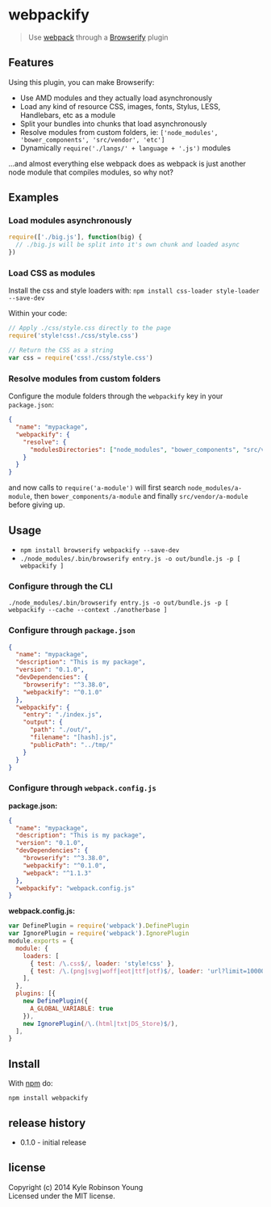 # webpackify

> Use [webpack](http://webpack.github.io/docs/) through a [Browserify](http://browserify.org) plugin

## Features

Using this plugin, you can make Browserify:

* Use AMD modules and they actually load asynchronously
* Load any kind of resource CSS, images, fonts, Stylus, LESS, Handlebars, etc as a module
* Split your bundles into chunks that load asynchronously
* Resolve modules from custom folders, ie: `['node_modules', 'bower_components', 'src/vendor', 'etc']`
* Dynamically `require('./langs/' + language + '.js')` modules

...and almost everything else webpack does as webpack is just another node module that compiles modules, so why not?

## Examples

### Load modules asynchronously

``` js
require(['./big.js'], function(big) {
  // ./big.js will be split into it's own chunk and loaded async
})
```

### Load CSS as modules

Install the css and style loaders with: `npm install css-loader style-loader --save-dev`

Within your code:

``` js
// Apply ./css/style.css directly to the page
require('style!css!./css/style.css')

// Return the CSS as a string
var css = require('css!./css/style.css')
```

### Resolve modules from custom folders

Configure the module folders through the `webpackify` key in your `package.json`:

``` json
{
  "name": "mypackage",
  "webpackify": {
    "resolve": {
      "modulesDirectories": ["node_modules", "bower_components", "src/vendor"]
    }
  }
}
```

and now calls to `require('a-module')` will first search `node_modules/a-module`, then `bower_components/a-module` and finally `src/vendor/a-module` before giving up.

## Usage

* `npm install browserify webpackify --save-dev`
* `./node_modules/.bin/browserify entry.js -o out/bundle.js -p [ webpackify ]`

### Configure through the CLI

``` shell
./node_modules/.bin/browserify entry.js -o out/bundle.js -p [ webpackify --cache --context ./anotherbase ]
```

### Configure through `package.json`

``` json
{
  "name": "mypackage",
  "description": "This is my package",
  "version": "0.1.0",
  "devDependencies": {
    "browserify": "^3.38.0",
    "webpackify": "^0.1.0"
  },
  "webpackify": {
    "entry": "./index.js",
    "output": {
      "path": "./out/",
      "filename": "[hash].js",
      "publicPath": "../tmp/"
    }
  }
}
```

### Configure through `webpack.config.js`

**package.json:**

``` json
{
  "name": "mypackage",
  "description": "This is my package",
  "version": "0.1.0",
  "devDependencies": {
    "browserify": "^3.38.0",
    "webpackify": "^0.1.0",
    "webpack": "^1.1.3"
  },
  "webpackify": "webpack.config.js"
}
```

**webpack.config.js:**

``` js
var DefinePlugin = require('webpack').DefinePlugin
var IgnorePlugin = require('webpack').IgnorePlugin
module.exports = {
  module: {
    loaders: [
      { test: /\.css$/, loader: 'style!css' },
      { test: /\.(png|svg|woff|eot|ttf|otf)$/, loader: 'url?limit=100000' }
    ],
  },
  plugins: [{
    new DefinePlugin({
      A_GLOBAL_VARIABLE: true
    }),
    new IgnorePlugin(/\.(html|txt|DS_Store)$/),
  ],
}
```

## Install

With [npm](http://npmjs.org) do:

```
npm install webpackify
```

## release history

* 0.1.0 - initial release

## license
Copyright (c) 2014 Kyle Robinson Young  
Licensed under the MIT license.
